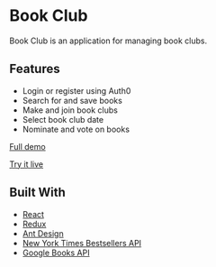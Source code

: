 # Book Club

Book Club is an application for managing book clubs.

## Features

+ Login or register using Auth0
+ Search for and save books
+ Make and join book clubs
+ Select book club date
+ Nominate and vote on books

[Full demo](https://youtu.be/bkCJCK8nF2Y)

[Try it live](https://aubrees-book-club.herokuapp.com/)

## Built With

+ [React](https://github.com/facebook/react)
+ [Redux](https://github.com/reduxjs/redux)
+ [Ant Design](https://github.com/ant-design/ant-design)
+ [New York Times Bestsellers API](https://developer.nytimes.com/)
+ [Google Books API](https://developers.google.com/books/)

